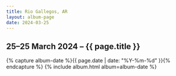 ```yaml
---
title: Rio Gallegos, AR
layout: album-page
date: 2024-03-25
---
```

## 25–25 March 2024 – {{ page.title }}
{% capture album-date %}{{ page.date | date: "%Y-%m-%d" }}{% endcapture %}
{% include album.html album=album-date %}